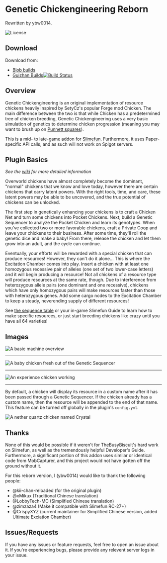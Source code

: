 # Genetic Chickengineering Reborn

Rewritten by ybw0014.

![License](https://img.shields.io/github/license/ybw0014/GeneticChickengineering-Reborn) 

## Download

Download from:

- [Blob builds](https://blob.build/project/GeneticChickengineering-Reborn)
- [Guizhan Builds![Build Status](https://builds.guizhanss.com/ybw0014/GeneticChickengineering-Reborn/master/badge.svg)](https://builds.guizhanss.com/ybw0014/GeneticChickengineering-Reborn/master)

## Overview

Genetic Chickengineering is an original implementation of resource chickens
heavily inspired by SetyCz's popular Forge mod Chicken. 
The main difference between the two is that while Chicken has a predetermined
tree of chicken breeding, Genetic Chickengineering uses a very basic simulation
of genetics to determine chicken progression (meaning you may want to brush up
on [Punnett squares](https://en.wikipedia.org/wiki/Punnett_square)).

This is a mid- to late-game addon for
[Slimefun](https://github.com/Slimefun/Slimefun4). Furthermore, it uses
Paper-specific API calls, and as such will not work on Spigot servers.

## Plugin Basics
*See the*
[*wiki*](https://docs.ybw0014.dev/genetic-chickengineering/)
*for more detailed information*

Overworld chickens have almost completely become the dominant, "normal" chickens
that we know and love today, however there are certain chickens that carry
latent powers. With the right tools, time, and care, these latent powers may be
able to be uncovered, and the true potential of chickens can be unlocked.

The first step in genetically enhancing your chickens is to craft a Chicken Net
and turn some chickens into Pocket Chickens. Next, build a Genetic Sequencer to
analyze the Pocket Chicken and learn its genotypes. When you've collected two or
more favorable chickens, craft a Private Coop and leave your chickens to their
business. After some time, they'll roll the genetic dice and make a baby! From
there, release the chicken and let them grow into an adult, and the cycle can
continue.

Eventually, your efforts will be rewarded with a special chicken that can
produce resources! However, they can't do it alone... This is where the
Excitation Chamber comes into play. Insert a chicken with at least one
homozygous recessive pair of alleles (one set of two lower-case letters) and
it will begin producing a resource! Not all chickens of a resource type will
produce resources at the same rate, though. Due to interference from
heterozygous allele pairs (one dominant and one recessive), chickens which have
only homozygous pairs will make resources faster than those with heterozygous
genes. Add some cargo nodes to the Excitation Chamber to keep a steady,
neverending supply of different resources!

See
[the sequence table](https://docs.ybw0014.dev/genetic-chickengineering/misc/sequencing-guide)
or your in-game Slimefun Guide to learn how to make specific resources, or just
start breeding chickens like crazy until you have all 64 varieties!

## Images

![A basic machine overview](/images/gce_machines.png)

------

![A baby chicken fresh out of the Genetic Sequencer](/images/gce_genseq.png)

------

![An experience chicken working](/images/gce_excham.png)

------

By default, a chicken will display its resource in a custom name after it has
been passed through a Genetic Sequencer. If the chicken already has a custom
name, then the resource will be appended to the end of that name. This feature
can be turned off globally in the plugin's `config.yml`.

![A nether quartz chicken named Crystal](/images/gce_names.png)

## Thanks

None of this would be possible if it weren't for TheBusyBiscuit's hard work on
Slimefun, as well as the tremendously helpful Developer's Guide. Furthermore, a 
significant portion of this addon uses similar or identical code from
MobCapturer, and this project would not have gotten off the ground without it.

For this reborn version, I (ybw0014) would like to thank the following people:

- @kii-chan-reloaded (for the original plugin)
- @xMikux (Traditional Chinese translation)
- @LobbyTech-MC (Simplified Chinese translation)
- @zimzaza4 (Make it compatible with Slimefun RC-27+)
- @CrispyXYZ (current maintainer for Simplified Chinese version, added Ultimate Exciation Chamber)

## Issues/Requests

If you have any issues or feature requests, feel free to open an issue about it.
If you're experiencing bugs, please provide any relevent server logs in your issue.
